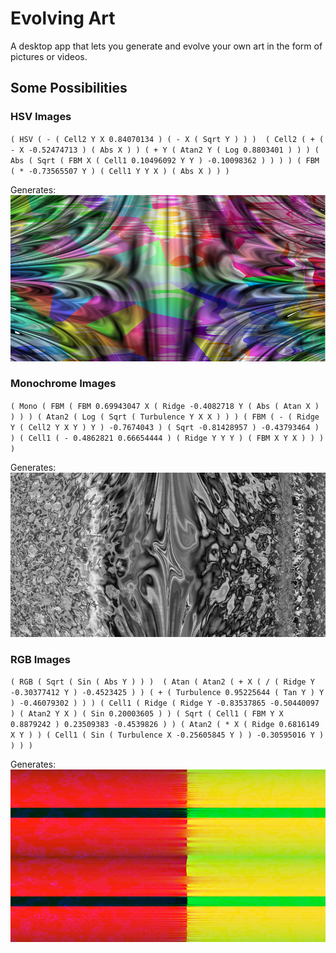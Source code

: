 # Evolving Art
A desktop app that lets you generate and evolve your own art in the form of pictures or videos.

## Some Possibilities

### HSV Images
`( HSV
    ( - ( Cell2 Y X 0.84070134 ) ( - X ( Sqrt Y ) ) ) 
    ( Cell2 ( + ( - X -0.52474713 ) ( Abs X ) ) ( + Y ( Atan2 Y ( Log 0.8803401 ) ) ) ( Abs ( Sqrt ( FBM X ( Cell1 0.10496092 Y Y ) -0.10098362 ) ) ) )
    ( FBM ( * -0.73565507 Y ) ( Cell1 Y Y X ) ( Abs X ) ) )`

Generates:![Sample Image](/samples/hsv_noise.png)

### Monochrome Images
`( Mono
    ( FBM ( FBM 0.69943047 X ( Ridge -0.4082718 Y ( Abs ( Atan X ) ) ) ) ( Atan2 ( Log ( Sqrt ( Turbulence Y X X ) ) ) ( FBM ( - ( Ridge Y ( Cell2 Y X Y ) Y ) -0.7674043 ) ( Sqrt -0.81428957 ) -0.43793464 ) ) ( Cell1 ( - 0.4862821 0.66654444 ) ( Ridge Y Y Y ) ( FBM X Y X ) ) ) 
    )`

Generates:![Sample Image](/samples/bw_noise.png)

### RGB Images
`( RGB
    ( Sqrt ( Sin ( Abs Y ) ) ) 
    ( Atan ( Atan2 ( + X ( / ( Ridge Y -0.30377412 Y ) -0.4523425 ) ) ( + ( Turbulence 0.95225644 ( Tan Y ) Y ) -0.46079302 ) ) )
    ( Cell1 ( Ridge ( Ridge Y -0.83537865 -0.50440097 ) ( Atan2 Y X ) ( Sin 0.20003605 ) ) ( Sqrt ( Cell1 ( FBM Y X 0.8879242 ) 0.23509383 -0.4539826 ) ) ( Atan2 ( * X ( Ridge 0.6816149 X Y ) ) ( Cell1 ( Sin ( Turbulence X -0.25605845 Y ) ) -0.30595016 Y ) ) ) )`

Generates:![Sample Image](/samples/rgb_noise.png)
